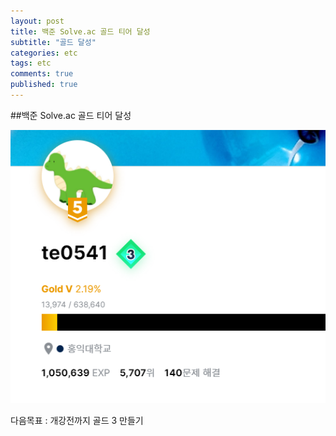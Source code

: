 ```yaml
---
layout: post
title: 백준 Solve.ac 골드 티어 달성
subtitle: "골드 달성"
categories: etc
tags: etc
comments: true
published: true
---
```


##백준 Solve.ac 골드 티어 달성

![Gold](/assets/Gold.png)

다음목표 : 개강전까지 골드 3 만들기
